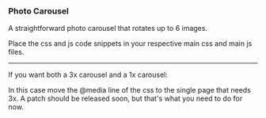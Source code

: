 ### Photo Carousel

A straightforward photo carousel that rotates up to 6 images. 

Place the css and js code snippets in your respective main css and main js files.

--------------------------------


If you want both a 3x carousel and a 1x carousel:


In this case move the @media line of the css to the single page that needs 3x.
A patch should be released soon, but that's what you need to do for now.